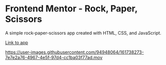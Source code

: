 # Frontend Mentor - Rock, Paper, Scissors

A simple rock-paper-scissors app created with HTML, CSS, and JavaScript.

[Link to app](https://github.com/nogawa11/rock-paper-scissors)

https://user-images.githubusercontent.com/94948064/161738273-7e7e2a76-4967-4e5f-97d4-cc1ba03f77ad.mov

